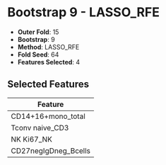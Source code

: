 # Bootstrap 9 - LASSO_RFE

- **Outer Fold**: 15
- **Bootstrap**: 9
- **Method**: LASSO_RFE
- **Fold Seed**: 64
- **Features Selected**: 4

## Selected Features

| Feature |
|---------|
| CD14+16+mono_total |
| Tconv naive_CD3 |
| NK Ki67_NK |
| CD27negIgDneg_Bcells |

